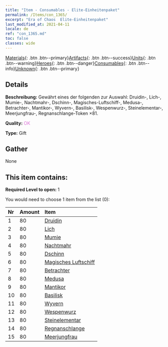 ```yaml
---
title: "Item - Consumables - Elite-Einheitenpaket"
permalink: /Items/con_1365/
excerpt: "Era of Chaos  Elite-Einheitenpaket"
last_modified_at: 2021-04-11
locale: de
ref: "con_1365.md"
toc: false
classes: wide
---
```

 [Materials](/de/Items/){: .btn .btn--primary}[Artifacts](/de/Items/Artifacts/){: .btn .btn--success}[Units](/de/Items/Units/){: .btn .btn--warning}[Heroes](/de/Items/Heroes/){: .btn .btn--danger}[Consumables](/de/Items/Consumables/){: .btn .btn--info}[Unknown](/de/Items/Unknown/){: .btn .btn--primary}

## Details
 **Beschreibung:** Gewährt eines der folgenden zur Auswahl: Druidin-, Lich-, Mumie-, Nachtmahr-, Dschinn-, Magisches-Luftschiff-, Medusa-, Betrachter-, Mantikor-, Wyvern-, Basilisk-, Wespenwurz-, Steinelementar-, Meerjungfrau-, Regnanschlange-Token ×81.

 **Quality:** <span style="color: #DA70D6">OK</span>

 **Type:** Gift

## Gather

  None

## This item contains:

 **Required Level to open:** 1

 You would need to choose 1 item from the list (0):

  | Nr | Amount |     Item    |
  |:---|:-------|:------------|
  | 1 | 80 | [Druidin](/de/Items/unt_206/) | 
  | 2 | 80 | [Lich](/de/Items/unt_212/) | 
  | 3 | 80 | [Mumie](/de/Items/unt_215/) | 
  | 4 | 80 | [Nachtmahr](/de/Items/unt_233/) | 
  | 5 | 80 | [Dschinn](/de/Items/unt_239/) | 
  | 6 | 80 | [Magisches Luftschiff](/de/Items/unt_242/) | 
  | 7 | 80 | [Betrachter](/de/Items/unt_246/) | 
  | 8 | 80 | [Medusa](/de/Items/unt_247/) | 
  | 9 | 80 | [Mantikor](/de/Items/unt_249/) | 
  | 10 | 80 | [Basilisk](/de/Items/unt_256/) | 
  | 11 | 80 | [Wyvern](/de/Items/unt_258/) | 
  | 12 | 80 | [Wespenwurz](/de/Items/unt_260/) | 
  | 13 | 80 | [Steinelementar](/de/Items/unt_266/) | 
  | 14 | 80 | [Regnanschlange](/de/Items/unt_276/) | 
  | 15 | 80 | [Meerjungfrau](/de/Items/unt_277/) | 
